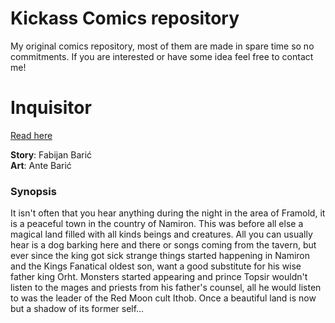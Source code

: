# Kickass Comics repository

My original comics repository, most of them are made in spare time so no commitments. If you are interested or have some idea feel free to contact me!

# Inquisitor

[Read here](https://comics.kickass.website/inquisitor)

**Story**: Fabijan Barić<br/>
**Art**: Ante Barić

### Synopsis

It isn't often that you hear anything during the night in the area of Framold, it is a peaceful town in the country of Namiron. This was before all else a magical land filled with all kinds beings and creatures. All you can usually hear is a dog barking here and there or songs coming from the tavern, but ever since the king got sick strange things started happening in Namiron and the Kings Fanatical oldest son, want a good substitute for his wise father king Orht. Monsters started appearing and prince Topsir wouldn't listen to the mages and priests from his father's counsel, all he would listen to was the leader of the Red Moon cult Ithob. Once a beautiful land is now but a shadow of its former self…


